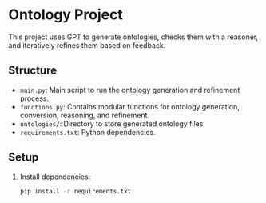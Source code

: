 # Ontology Project

This project uses GPT to generate ontologies, checks them with a reasoner, and iteratively refines them based on feedback.

## Structure

- `main.py`: Main script to run the ontology generation and refinement process.
- `functions.py`: Contains modular functions for ontology generation, conversion, reasoning, and refinement.
- `ontologies/`: Directory to store generated ontology files.
- `requirements.txt`: Python dependencies.

## Setup

1. Install dependencies:
   ```bash
   pip install -r requirements.txt

